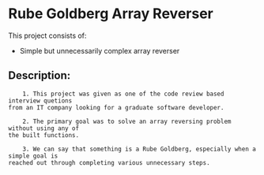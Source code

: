 # Rube Goldberg Array Reverser

This project consists of:
* Simple but unnecessarily complex array reverser

## Description:

```
    1. This project was given as one of the code review based interview quetions 
from an IT company looking for a graduate software developer.
```

```
    2. The primary goal was to solve an array reversing problem without using any of
the built functions.
```

```
    3. We can say that something is a Rube Goldberg, especially when a simple goal is
reached out through completing various unnecessary steps.
```
